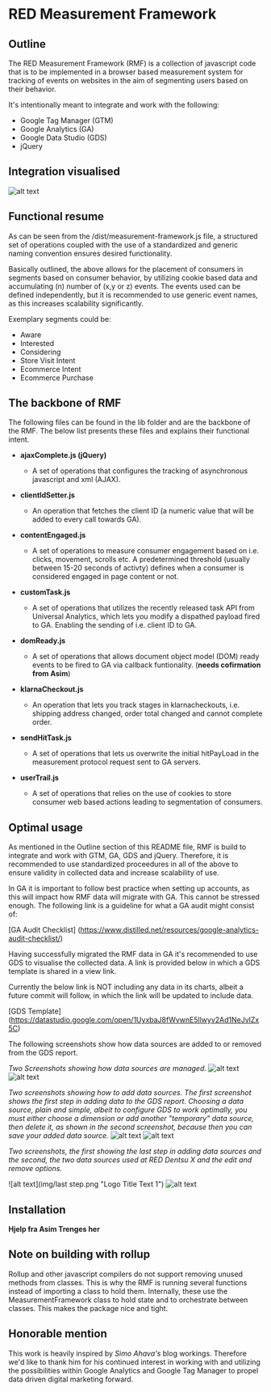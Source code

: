 RED Measurement Framework
=======

## Outline

The RED Measurement Framework (RMF) is a collection of javascript code that is to be implemented in a browser based measurement system for tracking of events on websites in the aim of segmenting users based on their behavior. 

It's intentionally meant to integrate and work with the following:

* Google Tag Manager (GTM) 
* Google Analytics (GA)
* Google Data Studio (GDS)
* jQuery

## Integration visualised
![alt text](img/flowchart.png "Logo Title Text 1")

## Functional resume

As can be seen from the /dist/measurement-framework.js file, a structured set of operations coupled with the use of a standardized and generic naming convention ensures desired functionality. 

Basically outlined, the above allows for the placement of consumers in segments based on consumer behavior, by utilizing cookie based data and accumulating (n) number of (x,y or z) events. The events used can be defined independently, but it is recommended to use generic event names, as this increases scalability significantly. 

Exemplary segments could be:

* Aware
* Interested
* Considering 
* Store Visit Intent 
* Ecommerce Intent
* Ecommerce Purchase

## The backbone of RMF

The following files can be found in the lib folder and are the backbone of the RMF. The below list presents these files and explains their functional intent.

* **ajaxComplete.js (jQuery)**
	* A set of operations that configures the tracking of asynchronous javascript and xml (AJAX).   
		 
* **clientIdSetter.js**
	* An operation that fetches the client ID (a numeric value that will be added to every call towards GA).
		 
* **contentEngaged.js**
	* A set of operations to measure consumer engagement based on i.e. clicks, movement, scrolls etc. A predetermined threshold (usually between 15-20 seconds of activty) defines when a consumer is considered engaged in page content or not.

* **customTask.js**
	* A set of operations that utilizes the recently released task API from Universal Analytics, which lets you modify a dispathed payload fired to GA. Enabling the sending of i.e. client ID to GA.  

* **domReady.js**
	* A set of operations that allows document object model (DOM) ready events to be fired to GA via callback funtionality. (**needs cofirmation from Asim**)

* **klarnaCheckout.js**
	* An operation that lets you track stages in klarnacheckouts, i.e. shipping address changed, order total changed and cannot complete order.

* **sendHitTask.js**
	* A set of operations that lets us overwrite the initial hitPayLoad in the measurement protocol request sent to GA servers. 

* **userTrail.js**
	* A set of operations that relies on the use of cookies to store consumer web based actions leading to segmentation of consumers.

## Optimal usage
As mentioned in the Outline section of this README file, RMF is build to integrate and work with GTM, GA, GDS and jQuery. Therefore, it is recommended to use standardized proceedures in all of the above to ensure validity in collected data and increase scalability of use.

In GA it is important to follow best practice when setting up accounts, as this will impact how RMF data will migrate with GA. This cannot be stressed enough. The following link is a guideline for what a GA audit might consist of:

[GA Audit Checklist] (https://www.distilled.net/resources/google-analytics-audit-checklist/)

Having successfully migrated the RMF data in GA it's recommended to use GDS to visualise the collected data. A link is provided below in which a GDS template is shared in a view link. 

Currently the below link is NOT including any data in its charts, albeit a future commit will follow, in which the link will be updated to include data.

[GDS Template] (https://datastudio.google.com/open/1UyxbaJ8fWvwnE5llwyv2Ad1NeJvlZx5C)

The following screenshots show how data sources are added to or removed from the GDS report.  

*Two Screenshots showing how data sources are managed.*
![alt text](img/manage_data.png "Logo Title Text 1")
![alt text](img/manag_data.png "Logo Title Text 1")

*Two screenshots showing how to add data sources. The first screenshot shows the first step in adding data to the GDS report. Choosing a data source, plain and simple, albeit to configure GDS to work optimally, you must either choose a dimension or add another "temporary" data source, then delete it, as shown in the second screenshot, because then you can save your added data source.*
![alt text](img/config_data.png "Logo Title Text 1")
![alt text](img/add_data.png "Logo Title Text 1")

*Two screenshots, the first showing the last step in adding data sources and the second, the two data sources used at RED Dentsu X and the edit and remove options.*

![alt text](img/last step.png "Logo Title Text 1")
![alt text](img/data_sources.png "Logo Title Text 1")
   
## Installation 
**Hjelp fra Asim Trenges her**

## Note on building with rollup
Rollup and other javascript compilers do not support removing unused methods from classes. This is why the RMF is running several functions instead of importing a class to hold them. Internally, these use the MeasurementFramework class to hold state and to orchestrate between classes. This makes the package nice and tight.

## Honorable mention
This work is heavily inspired by *Simo Ahava's* blog workings. Therefore we'd like to thank him for his continued interest in working with and utilizing the possibilities within Google Analytics and Google Tag Manager to propel data driven digital marketing forward.  